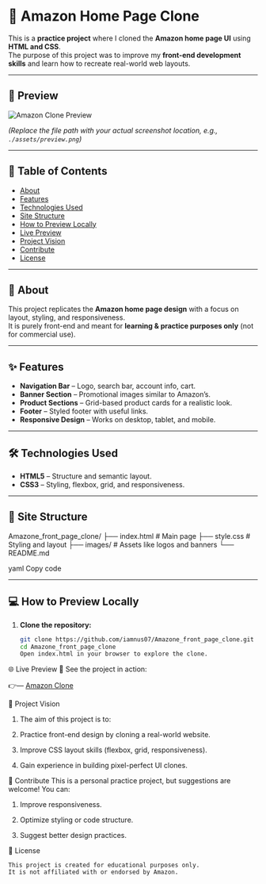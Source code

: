 # 🛒 Amazon Home Page Clone

This is a **practice project** where I cloned the **Amazon home page UI** using **HTML and CSS**.  
The purpose of this project was to improve my **front-end development skills** and learn how to recreate real-world web layouts.

---

## 📸 Preview

![Amazon Clone Preview](./images/amazon-clone-screenshot.png)

_(Replace the file path with your actual screenshot location, e.g., `./assets/preview.png`)_

---

## 📑 Table of Contents

- [About](#about)
- [Features](#features)
- [Technologies Used](#technologies-used)
- [Site Structure](#site-structure)
- [How to Preview Locally](#how-to-preview-locally)
- [Live Preview](#live-preview)
- [Project Vision](#project-vision)
- [Contribute](#contribute)
- [License](#license)

---

## 📖 About

This project replicates the **Amazon home page design** with a focus on layout, styling, and responsiveness.  
It is purely front-end and meant for **learning & practice purposes only** (not for commercial use).

---

## ✨ Features

- **Navigation Bar** – Logo, search bar, account info, cart.
- **Banner Section** – Promotional images similar to Amazon’s.
- **Product Sections** – Grid-based product cards for a realistic look.
- **Footer** – Styled footer with useful links.
- **Responsive Design** – Works on desktop, tablet, and mobile.

---

## 🛠️ Technologies Used

- **HTML5** – Structure and semantic layout.
- **CSS3** – Styling, flexbox, grid, and responsiveness.

---

## 📂 Site Structure

Amazone_front_page_clone/
├── index.html # Main page
├── style.css # Styling and layout
├── images/ # Assets like logos and banners
└── README.md

yaml
Copy code

---

## 💻 How to Preview Locally

1. **Clone the repository:**
   ```bash
   git clone https://github.com/iamnus07/Amazone_front_page_clone.git
   cd Amazone_front_page_clone
   Open index.html in your browser to explore the clone.
   ```

🌐 Live Preview
🚀 See the project in action:

👉— <a href=""> Amazon Clone </a>

🎯 Project Vision

1. The aim of this project is to:

2. Practice front-end design by cloning a real-world website.

3. Improve CSS layout skills (flexbox, grid, responsiveness).

4. Gain experience in building pixel-perfect UI clones.

🤝 Contribute
This is a personal practice project, but suggestions are welcome! You can:

1. Improve responsiveness.

2. Optimize styling or code structure.

3. Suggest better design practices.

📜 License

    This project is created for educational purposes only.
    It is not affiliated with or endorsed by Amazon.

